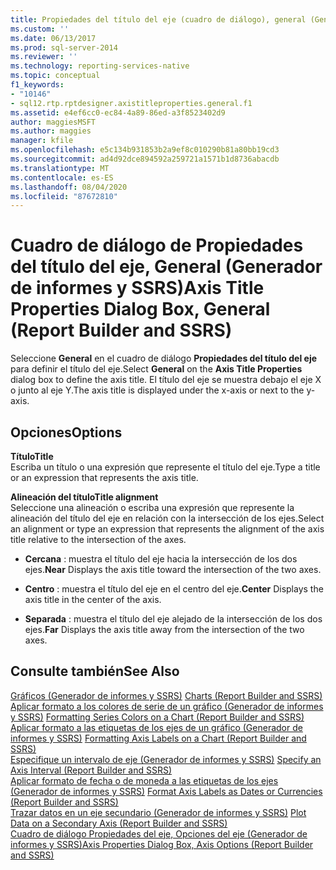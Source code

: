 ```yaml
---
title: Propiedades del título del eje (cuadro de diálogo), general (Generador de informes y SSRS) | Microsoft Docs
ms.custom: ''
ms.date: 06/13/2017
ms.prod: sql-server-2014
ms.reviewer: ''
ms.technology: reporting-services-native
ms.topic: conceptual
f1_keywords:
- "10146"
- sql12.rtp.rptdesigner.axistitleproperties.general.f1
ms.assetid: e4ef6cc0-ec84-4a89-86ed-a3f8523402d9
author: maggiesMSFT
ms.author: maggies
manager: kfile
ms.openlocfilehash: e5c134b931853b2a9ef8c010290b81a80bb19cd3
ms.sourcegitcommit: ad4d92dce894592a259721a1571b1d8736abacdb
ms.translationtype: MT
ms.contentlocale: es-ES
ms.lasthandoff: 08/04/2020
ms.locfileid: "87672810"
---
```

# <a name="axis-title-properties-dialog-box-general-report-builder-and-ssrs"></a><span data-ttu-id="42d1f-102">Cuadro de diálogo de Propiedades del título del eje, General (Generador de informes y SSRS)</span><span class="sxs-lookup"><span data-stu-id="42d1f-102">Axis Title Properties Dialog Box, General (Report Builder and SSRS)</span></span>
  <span data-ttu-id="42d1f-103">Seleccione **General** en el cuadro de diálogo **Propiedades del título del eje** para definir el título del eje.</span><span class="sxs-lookup"><span data-stu-id="42d1f-103">Select **General** on the **Axis Title Properties** dialog box to define the axis title.</span></span> <span data-ttu-id="42d1f-104">El título del eje se muestra debajo el eje X o junto al eje Y.</span><span class="sxs-lookup"><span data-stu-id="42d1f-104">The axis title is displayed under the x-axis or next to the y-axis.</span></span>  
  
## <a name="options"></a><span data-ttu-id="42d1f-105">Opciones</span><span class="sxs-lookup"><span data-stu-id="42d1f-105">Options</span></span>  
 <span data-ttu-id="42d1f-106">**Título**</span><span class="sxs-lookup"><span data-stu-id="42d1f-106">**Title**</span></span>  
 <span data-ttu-id="42d1f-107">Escriba un título o una expresión que represente el título del eje.</span><span class="sxs-lookup"><span data-stu-id="42d1f-107">Type a title or an expression that represents the axis title.</span></span>  
  
 <span data-ttu-id="42d1f-108">**Alineación del título**</span><span class="sxs-lookup"><span data-stu-id="42d1f-108">**Title alignment**</span></span>  
 <span data-ttu-id="42d1f-109">Seleccione una alineación o escriba una expresión que represente la alineación del título del eje en relación con la intersección de los ejes.</span><span class="sxs-lookup"><span data-stu-id="42d1f-109">Select an alignment or type an expression that represents the alignment of the axis title relative to the intersection of the axes.</span></span>  
  
-   <span data-ttu-id="42d1f-110">**Cercana** : muestra el título del eje hacia la intersección de los dos ejes.</span><span class="sxs-lookup"><span data-stu-id="42d1f-110">**Near** Displays the axis title toward the intersection of the two axes.</span></span>  
  
-   <span data-ttu-id="42d1f-111">**Centro** : muestra el título del eje en el centro del eje.</span><span class="sxs-lookup"><span data-stu-id="42d1f-111">**Center** Displays the axis title in the center of the axis.</span></span>  
  
-   <span data-ttu-id="42d1f-112">**Separada** : muestra el título del eje alejado de la intersección de los dos ejes.</span><span class="sxs-lookup"><span data-stu-id="42d1f-112">**Far** Displays the axis title away from the intersection of the two axes.</span></span>  
  
## <a name="see-also"></a><span data-ttu-id="42d1f-113">Consulte también</span><span class="sxs-lookup"><span data-stu-id="42d1f-113">See Also</span></span>  
 <span data-ttu-id="42d1f-114">[Gráficos &#40;Generador de informes y SSRS&#41;](report-design/charts-report-builder-and-ssrs.md) </span><span class="sxs-lookup"><span data-stu-id="42d1f-114">[Charts &#40;Report Builder and SSRS&#41;](report-design/charts-report-builder-and-ssrs.md) </span></span>  
 <span data-ttu-id="42d1f-115">[Aplicar formato a los colores de serie de un gráfico &#40;Generador de informes y SSRS&#41;](report-design/formatting-series-colors-on-a-chart-report-builder-and-ssrs.md) </span><span class="sxs-lookup"><span data-stu-id="42d1f-115">[Formatting Series Colors on a Chart &#40;Report Builder and SSRS&#41;](report-design/formatting-series-colors-on-a-chart-report-builder-and-ssrs.md) </span></span>  
 <span data-ttu-id="42d1f-116">[Aplicar formato a las etiquetas de los ejes de un gráfico &#40;Generador de informes y SSRS&#41;](report-design/formatting-axis-labels-on-a-chart-report-builder-and-ssrs.md) </span><span class="sxs-lookup"><span data-stu-id="42d1f-116">[Formatting Axis Labels on a Chart &#40;Report Builder and SSRS&#41;](report-design/formatting-axis-labels-on-a-chart-report-builder-and-ssrs.md) </span></span>  
 <span data-ttu-id="42d1f-117">[Especifique un intervalo de eje &#40;Generador de informes y SSRS&#41;](report-design/specify-an-axis-interval-report-builder-and-ssrs.md) </span><span class="sxs-lookup"><span data-stu-id="42d1f-117">[Specify an Axis Interval &#40;Report Builder and SSRS&#41;](report-design/specify-an-axis-interval-report-builder-and-ssrs.md) </span></span>  
 <span data-ttu-id="42d1f-118">[Aplicar formato de fecha o de moneda a las etiquetas de los ejes &#40;Generador de informes y SSRS&#41;](report-design/format-axis-labels-as-dates-or-currencies-report-builder-and-ssrs.md) </span><span class="sxs-lookup"><span data-stu-id="42d1f-118">[Format Axis Labels as Dates or Currencies &#40;Report Builder and SSRS&#41;](report-design/format-axis-labels-as-dates-or-currencies-report-builder-and-ssrs.md) </span></span>  
 <span data-ttu-id="42d1f-119">[Trazar datos en un eje secundario &#40;Generador de informes y SSRS&#41;](report-design/plot-data-on-a-secondary-axis-report-builder-and-ssrs.md) </span><span class="sxs-lookup"><span data-stu-id="42d1f-119">[Plot Data on a Secondary Axis &#40;Report Builder and SSRS&#41;](report-design/plot-data-on-a-secondary-axis-report-builder-and-ssrs.md) </span></span>  
 [<span data-ttu-id="42d1f-120">Cuadro de diálogo Propiedades del eje, Opciones del eje &#40;Generador de informes y SSRS&#41;</span><span class="sxs-lookup"><span data-stu-id="42d1f-120">Axis Properties Dialog Box, Axis Options &#40;Report Builder and SSRS&#41;</span></span>](../../2014/reporting-services/axis-properties-dialog-box-axis-options-report-builder-and-ssrs.md)  
  
  
